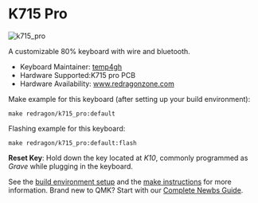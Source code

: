 # K715 Pro

![k715_pro](https://i.imgur.com/kpoGXfc.png)

A customizable 80% keyboard with wire and bluetooth.

- Keyboard Maintainer: [temp4gh](https://github.com/temp4gh)
- Hardware Supported:K715 pro PCB
- Hardware Availability: www.redragonzone.com

Make example for this keyboard (after setting up your build environment):

    make redragon/k715_pro:default

Flashing example for this keyboard:

    make redragon/k715_pro:default:flash

**Reset Key**: Hold down the key located at *K10*, commonly programmed as *Grave* while plugging in the keyboard.

See the [build environment setup](https://docs.qmk.fm/#/getting_started_build_tools) and the [make instructions](https://docs.qmk.fm/#/getting_started_make_guide) for more information. Brand new to QMK? Start with our [Complete Newbs Guide](https://docs.qmk.fm/#/newbs).
